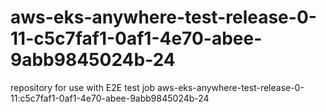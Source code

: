 # aws-eks-anywhere-test-release-0-11-c5c7faf1-0af1-4e70-abee-9abb9845024b-24
repository for use with E2E test job aws-eks-anywhere-test-release-0-11:c5c7faf1-0af1-4e70-abee-9abb9845024b-24

